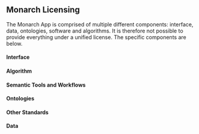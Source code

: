 <div class="container-fluid monarch-view monarch-licensing">
    <h2 class="page-title">Monarch Licensing</h2>
    <p>The Monarch App is comprised of multiple different components: interface, data, ontologies, software and algorithms. It is therefore not possible to provide everything under a unified license. The specific components are below.</p>
    <h4>Interface</h4>
    <h4>Algorithm</h4>
    <h4>Semantic Tools and Workflows</h4>
    <h4>Ontologies</h4>
    <h4>Other Standards</h4>
    <h4>Data</h4>    
</div>
